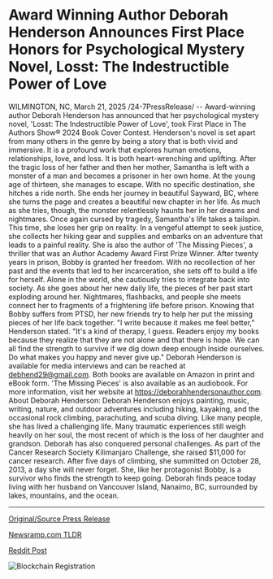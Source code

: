 # Award Winning Author Deborah Henderson Announces First Place Honors for Psychological Mystery Novel, Losst: The Indestructible Power of Love

WILMINGTON, NC, March 21, 2025 /24-7PressRelease/ -- Award-winning author Deborah Henderson has announced that her psychological mystery novel, 'Losst: The Indestructible Power of Love', took First Place in The Authors Show® 2024 Book Cover Contest.  Henderson's novel is set apart from many others in the genre by being a story that is both vivid and immersive. It is a profound work that explores human emotions, relationships, love, and loss. It is both heart-wrenching and uplifting.  After the tragic loss of her father and then her mother, Samantha is left with a monster of a man and becomes a prisoner in her own home. At the young age of thirteen, she manages to escape.  With no specific destination, she hitches a ride north. She ends her journey in beautiful Sayward, BC, where she turns the page and creates a beautiful new chapter in her life. As much as she tries, though, the monster relentlessly haunts her in her dreams and nightmares.  Once again cursed by tragedy, Samantha's life takes a tailspin. This time, she loses her grip on reality. In a vengeful attempt to seek justice, she collects her hiking gear and supplies and embarks on an adventure that leads to a painful reality.  She is also the author of 'The Missing Pieces', a thriller that was an Author Academy Award First Prize Winner.  After twenty years in prison, Bobby is granted her freedom. With no recollection of her past and the events that led to her incarceration, she sets off to build a life for herself. Alone in the world, she cautiously tries to integrate back into society.  As she goes about her new daily life, the pieces of her past start exploding around her. Nightmares, flashbacks, and people she meets connect her to fragments of a frightening life before prison. Knowing that Bobby suffers from PTSD, her new friends try to help her put the missing pieces of her life back together.  "I write because it makes me feel better," Henderson stated. "It's a kind of therapy, I guess. Readers enjoy my books because they realize that they are not alone and that there is hope. We can all find the strength to survive if we dig down deep enough inside ourselves. Do what makes you happy and never give up."  Deborah Henderson is available for media interviews and can be reached at debhend29@gmail.com.  Both books are available on Amazon in print and eBook form. 'The Missing Pieces' is also available as an audiobook. For more information, visit her website at https://deborahhendersonauthor.com.  About Deborah Henderson:  Deborah Henderson enjoys painting, music, writing, nature, and outdoor adventures including hiking, kayaking, and the occasional rock climbing, parachuting, and scuba diving. Like many people, she has lived a challenging life. Many traumatic experiences still weigh heavily on her soul, the most recent of which is the loss of her daughter and grandson.  Deborah has also conquered personal challenges. As part of the Cancer Research Society Kilimanjaro Challenge, she raised $11,000 for cancer research. After five days of climbing, she summitted on October 28, 2013, a day she will never forget. She, like her protagonist Bobby, is a survivor who finds the strength to keep going. Deborah finds peace today living with her husband on Vancouver Island, Nanaimo, BC, surrounded by lakes, mountains, and the ocean. 

---

[Original/Source Press Release](https://www.24-7pressrelease.com/press-release/520838/award-winning-author-deborah-henderson-announces-first-place-honors-for-psychological-mystery-novel-losst-the-indestructible-power-of-love)
                    

[Newsramp.com TLDR](https://newsramp.com/curated-news/award-winning-author-deborah-henderson-claims-first-place-in-book-cover-contest/efddb95fa8e62c625f5a7b8423484988) 

 



[Reddit Post](https://www.reddit.com/r/AwardsAndRecognition/comments/1jgb5nl/awardwinning_author_deborah_henderson_claims/) 



![Blockchain Registration](https://cdn.newsramp.app/24-7PressRelease/qrcode/253/21/gleeQlEl.webp)